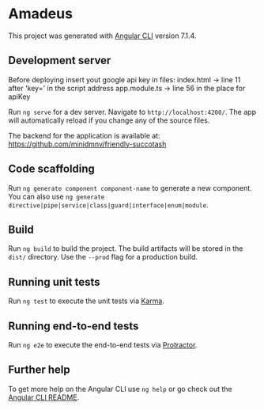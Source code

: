# Amadeus

This project was generated with [Angular CLI](https://github.com/angular/angular-cli) version 7.1.4.

## Development server

Before deploying insert yout google api key in files:
index.html -> line 11 after 'key=' in the script address
app.module.ts -> line 56 in the place for apiKey

Run `ng serve` for a dev server. Navigate to `http://localhost:4200/`. The app will automatically reload if you change any of the source files.

The backend for the application is available at: https://github.com/minidmnv/friendly-succotash


## Code scaffolding

Run `ng generate component component-name` to generate a new component. You can also use `ng generate directive|pipe|service|class|guard|interface|enum|module`.

## Build

Run `ng build` to build the project. The build artifacts will be stored in the `dist/` directory. Use the `--prod` flag for a production build.

## Running unit tests

Run `ng test` to execute the unit tests via [Karma](https://karma-runner.github.io).

## Running end-to-end tests

Run `ng e2e` to execute the end-to-end tests via [Protractor](http://www.protractortest.org/).

## Further help

To get more help on the Angular CLI use `ng help` or go check out the [Angular CLI README](https://github.com/angular/angular-cli/blob/master/README.md).


